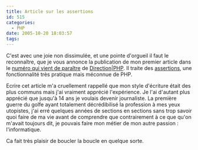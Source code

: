 ```yaml
---
title: Article sur les assertions
id: 515
categories:
  - PHP
date: 2005-10-20 18:03:57
tags:
---
```


C'est avec une joie non dissimulée, et une pointe d'orgueil il faut le reconnaître, que je vous annonce la publication de mon premier article dans le [numéro qui vient de paraître](http://www.directionphp.biz/a_la_une.php?mois=2005-10) de [Direction|PHP](http://www.directionphp.biz/). Il traite des [assertions](http://www.php.net/manual/en/function.assert.php), une fonctionnalité très pratique mais méconnue de PHP.

Ecrire cet article m'a cruellement rappellé que mon style d'écriture était des plus communs mais j'ai vraiment apprécié l'expérience. Je l'ai d'autant plus apprécié que jusqu'à 14 ans je voulais devenir journaliste. La première guerre du golfe ayant totalement décrédibilisé la profession à mes yeux utopistes, j'ai erré quelques années de sections en sections sans trop savoir quoi faire de ma vie avant de comprendre que contrairement à ce que qu'on m'avait toujours dit, je pouvais faire mon métier de mon autre passion&nbsp;: l'informatique.

Ca fait très plaisir de boucler la boucle en quelque sorte.